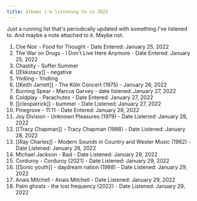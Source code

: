```yaml
---
title: albums i'm listening to in 2022
---
```


Just a running list that's periodically updated with something I've listened to. And maybe a note attached to it. Maybe not.

1. Che Noir - Food for Thought - Date Entered: January 25, 2022
1. The War on Drugs - I Don't Live Here Anymore - Date Entered: January 25, 2022
1. Chastity - Suffer Summer
1. [[Ekkstacy]] - negative
1. Yndling - Yndling
1. [[Keith Jarrett]] - The Köln Concert (1975) - January 26, 2022
1. Burning Spear - Marcus Garvey - date listened: January 27, 2022
1. Coldplay - Parachutes  - Date Entered: January 27, 2022
1. [[cleopatrick]] - bummer - Date Listened: January 27, 2022
1. Pinegrove - 11:11  - Date Entered: January 28, 2022
1. Joy Division - Unknown Pleasures (1979) - Date Listened: January 28, 2022
1. [[Tracy Chapman]] - Tracy Chapman (1988)  - Date Listened: January 28, 2022
1. [[Ray Charles]] - Modern Sounds in Country and Wester Music (1962) - Date Listened: January 28, 2022
1. Michael Jackson - Bad  - Date Listened: January 29, 2022
1. Corduroy - Corduroy [2021] - Date Listened: January 29, 2022
1. [[Sonic youth]] - daydream nation (1988) - Date Listened: January 29, 2022
1. Anais Mitchell -  Anais Mitchell - Date Listened: January 29, 2022
1. Palm ghosts - the lost frequency (2022) - Date Listened: January 29, 2022
